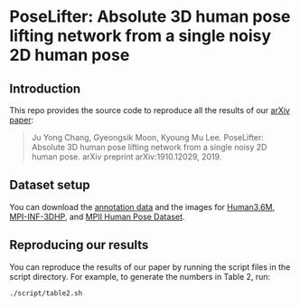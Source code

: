 # PoseLifter: Absolute 3D human pose lifting network from a single noisy 2D human pose

## Introduction
This repo provides the source code to reproduce all the results of our [arXiv paper](https://arxiv.org/abs/1910.12029):

> Ju Yong Chang, Gyeongsik Moon, Kyoung Mu Lee. PoseLifter: Absolute 3D human pose lifting network from a single noisy 2D human pose. arXiv preprint arXiv:1910.12029, 2019.

## Dataset setup
You can download the [annotation data](https://drive.google.com/open?id=1ldmoS7h49Ww-4pdAMTtdFmpoyz9nwSKV) and the images for [Human3.6M](https://drive.google.com/open?id=1A_cRrGaUjFRywECQR0Sn7AMWU6LSeLkc), [MPI-INF-3DHP](https://drive.google.com/open?id=1IxxGvFVgJ52JF1emEfjxOQoIQvBIhlxU), and [MPII Human Pose Dataset](http://human-pose.mpi-inf.mpg.de/).

## Reproducing our results
You can reproduce the results of our paper by running the script files in the script directory. For example, to generate the numbers in Table 2, run:
```bash
./script/table2.sh
```

